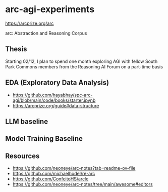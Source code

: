 # arc-agi-experiments
https://arcprize.org/arc

arc: Abstraction and Reasoning Corpus

## Thesis
Starting 02/12, I plan to spend one month exploring AGI with fellow South Park Commons members from the Reasoning AI Forum on a part-time basis

## EDA (Exploratory Data Analysis)
* https://github.com/hayabhay/spc-arc-agi/blob/main/code/books/starter.ipynb
* https://arcprize.org/guide#data-structure


## LLM baseline

## Model Training Baseline


## Resources
* https://github.com/neoneye/arc-notes?tab=readme-ov-file
* https://github.com/michaelhodel/re-arc
* https://github.com/ConfeitoHS/arcle
* https://github.com/neoneye/arc-notes/tree/main/awesome#editors